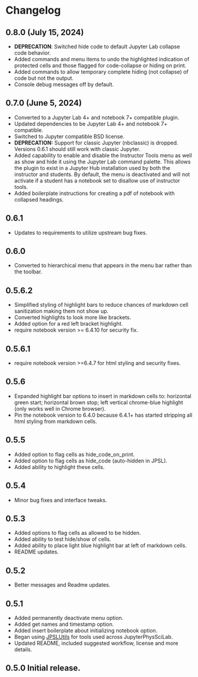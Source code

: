 # Changelog

## 0.8.0 (July 15, 2024)
* **DEPRECATION**: Switched hide code to default Jupyter Lab collapse code 
  behavior.
* Added commands and menu items to undo the highlighted indication of 
  protected cells and those flagged for code-collapse or hiding on print.
* Added commands to allow temporary complete hiding (not collapse) of code 
  but not the output.
* Console debug messages off by default.
## 0.7.0 (June 5, 2024)
* Converted to a Jupyter Lab 4+ and notebook 7+ compatible plugin.
* Updated dependencies to be Jupyter Lab 4+ and notebook 7+ compatible.
* Switched to Jupyter compatible BSD license.
* **DEPRECATION:** Support for classic Jupyter (nbclassic) is dropped. 
  Versions 0.6.1 should still work with classic Jupyter.
* Added capability to enable and disable the Instructor Tools menu as well 
  as show and hide it using the Jupyter Lab command palette. This allows the 
  plugin to exist in a Jupyter Hub 
  installation used by both the instructor and students. By default, the menu 
  is deactivated and will not activate if a student has a notebook set to 
  disallow use of instructor tools.
* Added boilerplate instructions for creating a pdf of notebook with 
  collapsed headings.

 ## 0.6.1
* Updates to requirements to utilize upstream bug fixes.
 ## 0.6.0
* Converted to hierarchical menu that appears in the menu bar rather 
  than the toolbar.
## 0.5.6.2
* Simplified styling of highlight bars to reduce chances of markdown 
  cell sanitization making them not show up.
* Converted highlights to look more like brackets.
* Added option for a red left bracket highlight.
* require notebook version >= 6.4.10 for security fix.
## 0.5.6.1 
* require notebook version >=6.4.7 for html styling and security 
    fixes.
## 0.5.6
* Expanded highlight bar options to insert in markdown cells to: 
  horizontal green start; horizontal brown stop; left vertical 
  chrome-blue highlight (only works well in Chrome browser).
* Pin the notebook version to 6.4.0 because 6.4.1+ has started 
  stripping all html styling from markdown cells.
## 0.5.5
* Added option to flag cells as hide_code_on_print.
* Added option to flag cells as hide_code (auto-hidden in
JPSL).
* Added ability to highlight these cells.
## 0.5.4 
* Minor bug fixes and interface tweaks.
## 0.5.3 
* Added options to flag cells as allowed to be hidden.
* Added ability to test hide/show of cells.
* Added ability to place light blue highlight bar at left of markdown 
  cells.
* README updates.
## 0.5.2
* Better messages and Readme updates.
## 0.5.1
* Added permanently deactivate menu option.
* Added get names and timestamp option.
* Added insert boilerplate about initializing notebook option.
* Began using
  [JPSLUtils](https://github.com/JupyterPhysSciLab/JPSLUtils)
  for tools used across JupyterPhysSciLab.
* Updated README, included suggested workflow, license and more details.
## 0.5.0 Initial release.